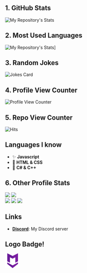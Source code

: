 
## 1. GitHub Stats
![My Repository's Stats](https://github-readme-stats.vercel.app/api?username=Kabeer75&show_icons=true)
## 2. Most Used Languages
![My Repository's Stats](https://github-readme-stats.vercel.app/api/top-langs/?username=Kabeer75&title_color=ffffff&text_color=c9cacc&icon_color=2bbc8a&bg_color=1d1f21&langs_count=11&hide=html,css,makefile,shell)]
## 3. Random Jokes
![Jokes Card](https://readme-jokes.vercel.app/api)
## 4. Profile View Counter
![Profile View Counter](https://komarev.com/ghpvc/?username=Kabeer75)
## 5. Repo View Counter
![Hits](https://hitcounter.pythonanywhere.com/count/tag.svg?url=https://github.com/Kabeer75/Face-Detection)
## Languages I know

- ✨ **Javascript**
- 👏 **HTML & CSS**
- 🌠 **C# & C++**

## 6. Other Profile Stats
[![](https://img.shields.io/github/followers/Kabeer75?color=FF0000&label=Followers&logo=Github&logoColor=FF0000&style=plastic)](https://github.com/Kabeer75)
![](https://img.shields.io/badge/JavaScript-F7DF1E?style=plastic&logo=javascript&logoColor=black)<br>
![](https://img.shields.io/badge/Node.js-43853D?style=plastic&logo=node-dot-js&logoColor=white)
![](https://img.shields.io/badge/C%2B%2B-00599C?style=plastic&logo=c%2B%2B&logoColor=white)
![](https://img.shields.io/badge/Visual%20Studio%20Code-0078d7?style=plastic&logo=visual-studio-code&logoColor=white)
## Links
* **[Discord](https://discord.gg/A8ADYUGUnu)**: My Discord server
## Logo Badge!
![alt text](https://github.com/adam-p/markdown-here/raw/master/src/common/images/icon48.png "Logo Title Text 1")

